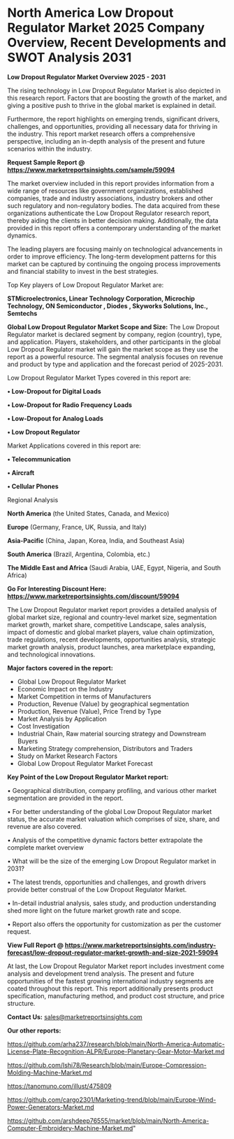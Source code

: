 # North America Low Dropout Regulator Market 2025 Company Overview, Recent Developments and SWOT Analysis 2031

<Strong> Low Dropout Regulator Market Overview 2025 - 2031</strong>

The rising technology in Low Dropout Regulator Market is also depicted in this research report. Factors that are boosting the growth of the market, and giving a positive push to thrive in the global market is explained in detail.

Furthermore, the report highlights on emerging trends, significant drivers, challenges, and opportunities, providing all necessary data for thriving in the industry. This report market research offers a comprehensive perspective, including an in-depth analysis of the present and future scenarios within the industry.

<strong>Request Sample Report @ <a href=https://www.marketreportsinsights.com/sample/59094>https://www.marketreportsinsights.com/sample/59094</a></strong>

The market overview included in this report provides information from a wide range of resources like government organizations, established companies, trade and industry associations, industry brokers and other such regulatory and non-regulatory bodies. The data acquired from these organizations authenticate the Low Dropout Regulator research report, thereby aiding the clients in better decision making. Additionally, the data provided in this report offers a contemporary understanding of the market dynamics.

The leading players are focusing mainly on technological advancements in order to improve efficiency. The long-term development patterns for this market can be captured by continuing the ongoing process improvements and financial stability to invest in the best strategies.

Top Key players of Low Dropout Regulator Market are:

<strong>STMicroelectronics, Linear Technology Corporation, Microchip Technology, ON Semiconductor , Diodes , Skyworks Solutions, Inc., Semtechs</strong>

<strong><b>Global Low Dropout Regulator Market Scope and Size:</b></strong>
The Low Dropout Regulator market is declared segment by company, region (country), type, and application. Players, stakeholders, and other participants in the global Low Dropout Regulator market will gain the market scope as they use the report as a powerful resource. The segmental analysis focuses on revenue and product by type and application and the forecast period of 2025-2031.

Low Dropout Regulator Market Types covered in this report are:

<strong>• Low-Dropout for Digital Loads

• Low-Dropout for Radio Frequency Loads

• Low-Dropout for Analog Loads

• Low Dropout Regulator</strong>

Market Applications covered in this report are:

<strong>• Telecommunication

• Aircraft

• Cellular Phones</strong> 

Regional Analysis

<strong>North America</strong> (the United States, Canada, and Mexico)

<strong>Europe</strong> (Germany, France, UK, Russia, and Italy)

<strong>Asia-Pacific</strong> (China, Japan, Korea, India, and Southeast Asia)

<strong>South America</strong> (Brazil, Argentina, Colombia, etc.)

<strong>The Middle East and Africa</strong> (Saudi Arabia, UAE, Egypt, Nigeria, and South Africa)

<strong>Go For Interesting Discount Here: <a href=https://www.marketreportsinsights.com/discount/59094>https://www.marketreportsinsights.com/discount/59094</a></strong>

The Low Dropout Regulator market report provides a detailed analysis of global market size, regional and country-level market size, segmentation market growth, market share, competitive Landscape, sales analysis, impact of domestic and global market players, value chain optimization, trade regulations, recent developments, opportunities analysis, strategic market growth analysis, product launches, area marketplace expanding, and technological innovations.

<strong><b>Major factors covered in the report:</b></strong>
<ul>
  <li>Global Low Dropout Regulator Market </li>
  <li>Economic Impact on the Industry</li>
  <li>Market Competition in terms of Manufacturers</li>
  <li>Production, Revenue (Value) by geographical segmentation</li>
  <li>Production, Revenue (Value), Price Trend by Type</li>
  <li>Market Analysis by Application</li>
  <li>Cost Investigation</li>
  <li>Industrial Chain, Raw material sourcing strategy and Downstream Buyers</li>
  <li>Marketing Strategy comprehension, Distributors and Traders</li>
  <li>Study on Market Research Factors</li>
  <li>Global Low Dropout Regulator Market Forecast</li>
</ul>

<strong><b>Key Point of the Low Dropout Regulator Market report:</b></strong>

• Geographical distribution, company profiling, and various other market segmentation are provided in the report.

• For better understanding of the global Low Dropout Regulator market status, the accurate market valuation which comprises of size, share, and revenue are also covered.

• Analysis of the competitive dynamic factors better extrapolate the complete market overview

• What will be the size of the emerging Low Dropout Regulator market in 2031?

• The latest trends, opportunities and challenges, and growth drivers provide better construal of the Low Dropout Regulator Market.

• In-detail industrial analysis, sales study, and production understanding shed more light on the future market growth rate and scope.

• Report also offers the opportunity for customization as per the customer request.

<strong><b>View Full Report @ <a href=https://www.marketreportsinsights.com/industry-forecast/low-dropout-regulator-market-growth-and-size-2021-59094>https://www.marketreportsinsights.com/industry-forecast/low-dropout-regulator-market-growth-and-size-2021-59094</a></b></strong>


At last, the Low Dropout Regulator Market report includes investment come analysis and development trend analysis. The present and future opportunities of the fastest growing international industry segments are coated throughout this report. This report additionally presents product specification, manufacturing method, and product cost structure, and price structure.

<strong>Contact Us:</strong>
sales@marketreportsinsights.com

<strong>Our other reports:</strong>

<a href=https://github.com/arha237/research/blob/main/North-America-Automatic-License-Plate-Recognition-ALPR/Europe-Planetary-Gear-Motor-Market.md>https://github.com/arha237/research/blob/main/North-America-Automatic-License-Plate-Recognition-ALPR/Europe-Planetary-Gear-Motor-Market.md</a>

<a href=https://github.com/Ishi78/Research/blob/main/Europe-Compression-Molding-Machine-Market.md>https://github.com/Ishi78/Research/blob/main/Europe-Compression-Molding-Machine-Market.md</a>

<a href=https://tanomuno.com/illust/475809>https://tanomuno.com/illust/475809</a>

<a href=https://github.com/cargo2301/Marketing-trend/blob/main/Europe-Wind-Power-Generators-Market.md>https://github.com/cargo2301/Marketing-trend/blob/main/Europe-Wind-Power-Generators-Market.md</a>

<a href=https://github.com/arshdeep76555/market/blob/main/North-America-Computer-Embroidery-Machine-Market.md>https://github.com/arshdeep76555/market/blob/main/North-America-Computer-Embroidery-Machine-Market.md</a>"
